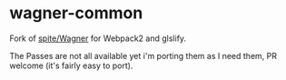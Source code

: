 # wagner-common

Fork of [spite/Wagner](http://github.com/spite/Wagner) for Webpack2 and glslify. 

The Passes are not all available yet i'm porting them as I need them, PR welcome (it's fairly easy to port).
